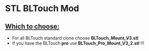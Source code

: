 # STL BLTouch Mod
  
## <u>**Which to choose:**</u>
  
- For all BLTouch standard clone choose **BLTouch_Mount_V3.stl**
- If you have the BLTouch **pro** use **BLTouch_Pro_Mount_V3_2.stl** !!!